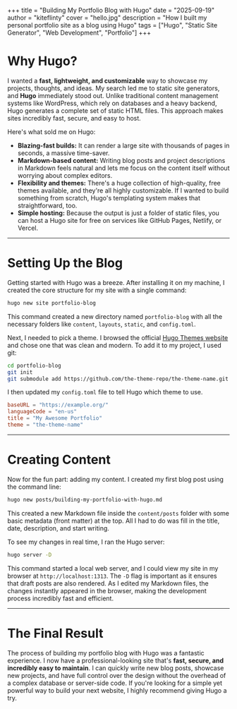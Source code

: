 +++
title = "Building My Portfolio Blog with Hugo"
date = "2025-09-19"
author = "kiteflinty"
cover = "hello.jpg"
description = "How I built my personal portfolio site as a blog using Hugo"
tags = ["Hugo", "Static Site Generator", "Web Development", "Portfolio"]
+++

# Why Hugo?

I wanted a **fast, lightweight, and customizable** way to showcase my projects, thoughts, and ideas. My search led me to static site generators, and **Hugo** immediately stood out. Unlike traditional content management systems like WordPress, which rely on databases and a heavy backend, Hugo generates a complete set of static HTML files. This approach makes sites incredibly fast, secure, and easy to host.

Here's what sold me on Hugo:

  * **Blazing-fast builds:** It can render a large site with thousands of pages in seconds, a massive time-saver.
  * **Markdown-based content:** Writing blog posts and project descriptions in Markdown feels natural and lets me focus on the content itself without worrying about complex editors.
  * **Flexibility and themes:** There's a huge collection of high-quality, free themes available, and they're all highly customizable. If I wanted to build something from scratch, Hugo's templating system makes that straightforward, too.
  * **Simple hosting:** Because the output is just a folder of static files, you can host a Hugo site for free on services like GitHub Pages, Netlify, or Vercel.

-----

# Setting Up the Blog

Getting started with Hugo was a breeze. After installing it on my machine, I created the core structure for my site with a single command:

```bash
hugo new site portfolio-blog
```

This command created a new directory named `portfolio-blog` with all the necessary folders like `content`, `layouts`, `static`, and `config.toml`.

Next, I needed to pick a theme. I browsed the official [Hugo Themes website](https://themes.gohugo.io/) and chose one that was clean and modern. To add it to my project, I used git:

```bash
cd portfolio-blog
git init
git submodule add https://github.com/the-theme-repo/the-theme-name.git themes/the-theme-name
```

I then updated my `config.toml` file to tell Hugo which theme to use.

```toml
baseURL = "https://example.org/"
languageCode = "en-us"
title = "My Awesome Portfolio"
theme = "the-theme-name"
```

-----

# Creating Content

Now for the fun part: adding my content. I created my first blog post using the command line:

```bash
hugo new posts/building-my-portfolio-with-hugo.md
```

This created a new Markdown file inside the `content/posts` folder with some basic metadata (front matter) at the top. All I had to do was fill in the title, date, description, and start writing.

To see my changes in real time, I ran the Hugo server:

```bash
hugo server -D
```

This command started a local web server, and I could view my site in my browser at `http://localhost:1313`. The `-D` flag is important as it ensures that draft posts are also rendered. As I edited my Markdown files, the changes instantly appeared in the browser, making the development process incredibly fast and efficient.

-----

# The Final Result

The process of building my portfolio blog with Hugo was a fantastic experience. I now have a professional-looking site that's **fast, secure, and incredibly easy to maintain**. I can quickly write new blog posts, showcase new projects, and have full control over the design without the overhead of a complex database or server-side code. If you're looking for a simple yet powerful way to build your next website, I highly recommend giving Hugo a try.
